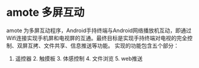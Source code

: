 amote 多屏互动
=====

amote 为多屏互动程序，Android手持终端与Android网络播放机互动，即通过Wifi连接实现手机屏和电视屏的互通。最终目标是实现手持终端对电视的完全控制、双屏互拷、文件共享、信息推送等功能。
实现的功能包含五个部分：
1. 遥控器 2. 触摸板  3. 体感控制  4. 文件浏览  5. web推送

